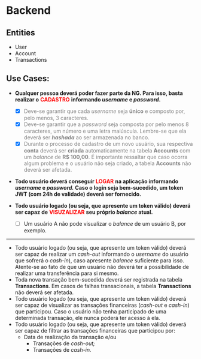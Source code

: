 <style> 

  r { color: Red } 

  b { color: Blue } 

  gr { color: Green }  

  g { color: Gray } 

</style>




# Backend
## Entities

* User
* Account
* Transactions

## Use Cases:

* **Qualquer pessoa deverá poder fazer parte da NG. Para isso, basta realizar o** **<r>CADASTRO</r>** **informando *username* e *password*.**

  - [x] <g>Deve-se garantir que cada *username* seja **único** e composto por, pelo menos, 3 caracteres.</g>
  - [x] <g>Deve-se garantir que a *password* seja composta por pelo menos 8 caracteres, um número e uma letra maiúscula. Lembre-se que ela deverá ser ***hashada*** ao ser armazenada no banco.</g>
  - [x] <g>Durante o processo de cadastro de um novo usuário, sua respectiva **conta** deverá ser **criada** automaticamente na tabela **Accounts** com um *balance* de **R$ 100,00**. É importante ressaltar que caso ocorra algum problema e o usuário não seja criado,  a tabela **Accounts** não deverá ser afetada.</g>
  
* **Todo usuário deverá conseguir** **<r>LOGAR</r>** **na aplicação informando *username* e *password.* Caso o login seja bem-sucedido, um token JWT (com 24h de validade) deverá ser fornecido.**


* **Todo usuário logado (ou seja, que apresente um token válido) deverá ser capaz de** **<r>VISUZALIZAR</r>** **seu próprio *balance* atual.**
  - [ ] Um usuário A não pode visualizar o *balance* de um usuário B, por exemplo.

-----------------

- Todo usuário logado (ou seja, que apresente um token válido) deverá ser capaz de realizar um *cash-out* informando o *username* do usuário que sofrerá o *cash-in*), caso apresente *balance* suficiente para isso. Atente-se ao fato de que um usuário não deverá ter a possibilidade de realizar uma transferência para si mesmo.
- Toda nova transação bem-sucedida deverá ser registrada na tabela **Transactions**. Em casos de falhas transacionais, a tabela **Transactions** não deverá ser afetada.
- Todo usuário logado (ou seja, que apresente um token válido) deverá ser capaz de visualizar as transações financeiras (*cash-out* e *cash-in*) que participou. Caso o usuário não tenha participado de uma determinada transação, ele nunca poderá ter acesso à ela.
- Todo usuário logado (ou seja, que apresente um token válido) deverá ser capaz de filtrar as transações financeiras que participou por:
    - Data de realização da transação e/ou
        - Transações de *cash-out;*
        - Transações de *cash-in.*